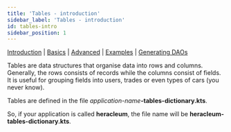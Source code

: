 ```yaml
---
title: 'Tables - introduction'
sidebar_label: 'Tables - introduction'
id: tables-intro
sidebar_position: 1
---
```


[Introduction](/database/fields-tables-views/tables/)  | [Basics](/database/fields-tables-views/tables/tables-basics/) |  [Advanced](/database/fields-tables-views/tables/tables-advanced/) | [Examples](/database/fields-tables-views/tables/tables-examples/) | [Generating DAOs](/database/fields-tables-views/genesisDao/) 

Tables are data structures that organise data into rows and columns. Generally, the rows consists of records while the columns consist of fields. 
It is useful for grouping fields into users, trades or even types of cars (you never know).

Tables are defined in the file _application-name_**-tables-dictionary.kts**. 

So, if your application is called **heracleum**, the file name will be **heracleum-tables-dictionary.kts**.

